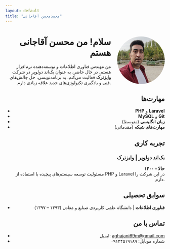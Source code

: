 ```yaml
---
layout: default
title: "محمدمحسن آقاجانی"
---
```


<div style="text-align: right;">
    <img src="assets/profile-pic.jpg" alt="محسن آقاجانی" style="width: 150px; height: 150px; border-radius: 50%; float: right; margin-left: 20px;"/>
    <h1>سلام! من محسن آقاجانی هستم</h1>
    <p>من مهندس فناوری اطلاعات و توسعه‌دهنده نرم‌افزار هستم. در حال حاضر، به عنوان بک‌اند دولوپر در شرکت <strong>وایزترک</strong> فعالیت می‌کنم. به برنامه‌نویسی، حل چالش‌های فنی و یادگیری تکنولوژی‌های جدید علاقه زیادی دارم.</p>

## مهارت‌ها
- **PHP** و **Laravel**
- **MySQL** و **Git**
- **زبان انگلیسی** (متوسط)
- **مهارت‌های شبکه** (مقدماتی)

## تجربه کاری
### بک‌اند دولوپر | وایزترک
**۱۴۰۰ – حالا**  
مسئولیت توسعه سیستم‌های پیچیده با استفاده از PHP و Laravel در این شرکت را دارم.

## سوابق تحصیلی
- **فناوری اطلاعات** | دانشگاه علمی کاربردی صنایع و معادن (۱۳۹۳ – ۱۳۹۷)

## تماس با من
- ایمیل: [aghajani69m@gmail.com](mailto:aghajani69m@gmail.com)
- شماره موبایل: ۰۹۱۲۴۵۱۹۱۸۹
</div>

